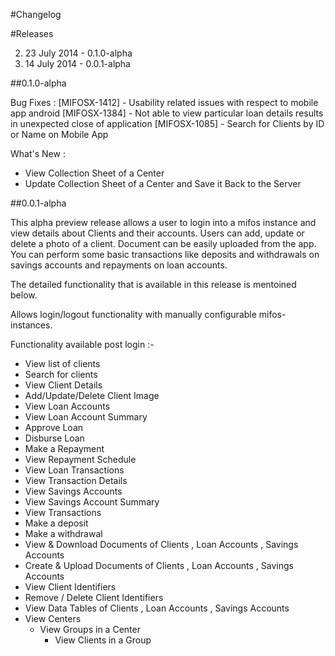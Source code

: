 #Changelog


#Releases

2. 23 July 2014 - 0.1.0-alpha
1. 14 July 2014 - 0.0.1-alpha

##0.1.0-alpha

Bug Fixes :
[MIFOSX-1412] - Usability related issues with respect to mobile app android
[MIFOSX-1384] - Not able to view particular loan details results in unexpected close of application
[MIFOSX-1085] - Search for Clients by ID or Name on Mobile App

What's New :
* View Collection Sheet of a Center
* Update Collection Sheet of a Center and Save it Back to the Server


##0.0.1-alpha

This alpha preview release allows a user to login into a mifos instance and view details about Clients and their accounts. 
Users can add, update or delete a photo of a client. Document can be easily uploaded from the app. You can perform some 
basic transactions like deposits and withdrawals on savings accounts and repayments on loan accounts. 

The detailed functionality that is available in this release is mentoined below.

Allows login/logout functionality with manually configurable mifos-instances. 

Functionality available post login :-

* View list of clients  
* Search for clients 
* View Client Details
* Add/Update/Delete Client Image
* View Loan Accounts 
* View Loan Account Summary
* Approve Loan 
* Disburse Loan 
* Make a Repayment 
* View Repayment Schedule 
* View Loan Transactions 
* View Transaction Details 
* View Savings Accounts 
* View Savings Account Summary 
* View Transactions 
* Make a deposit 
* Make a withdrawal 
* View & Download Documents of Clients , Loan Accounts , Savings Accounts 
* Create & Upload Documents of Clients , Loan Accounts , Savings Accounts 
* View Client Identifiers 
* Remove / Delete Client Identifiers
* View Data Tables of Clients , Loan Accounts , Savings Accounts 
* View Centers
	* View Groups in a Center
		* View Clients in a Group

